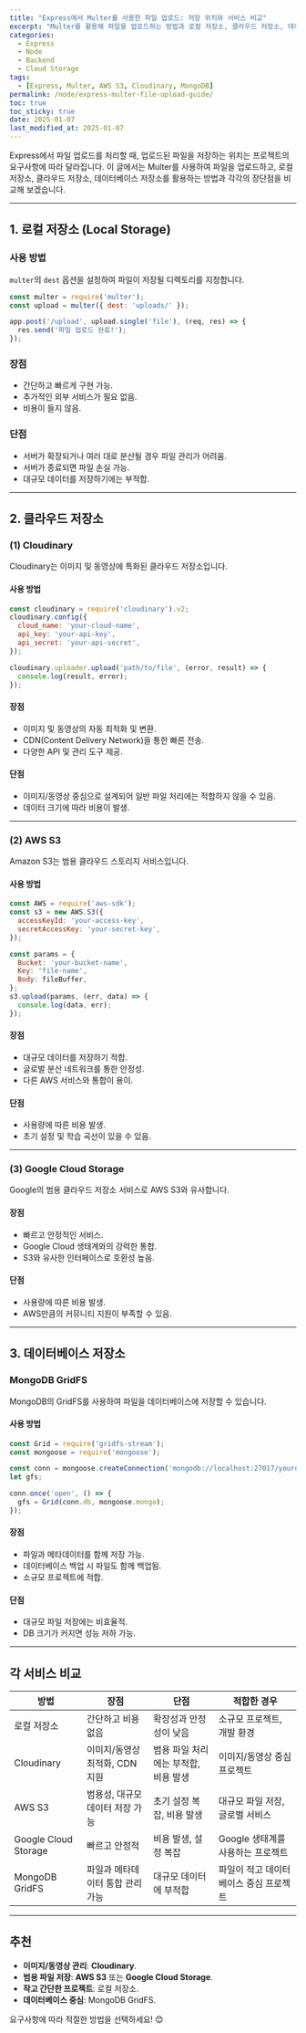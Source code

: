 ```yaml
---
title: "Express에서 Multer를 사용한 파일 업로드: 저장 위치와 서비스 비교"
excerpt: "Multer를 활용해 파일을 업로드하는 방법과 로컬 저장소, 클라우드 저장소, 데이터베이스 저장소의 장단점을 비교하며 적합한 서비스를 선택하는 방법을 안내합니다."
categories:
  - Express
  - Node
  - Backend
  - Cloud Storage
tags:
  - [Express, Multer, AWS S3, Cloudinary, MongoDB]
permalink: /node/express-multer-file-upload-guide/
toc: true
toc_sticky: true
date: 2025-01-07
last_modified_at: 2025-01-07
---
```


Express에서 파일 업로드를 처리할 때, 업로드된 파일을 저장하는 위치는 프로젝트의 요구사항에 따라 달라집니다. 이 글에서는 Multer를 사용하여 파일을 업로드하고, 로컬 저장소, 클라우드 저장소, 데이터베이스 저장소를 활용하는 방법과 각각의 장단점을 비교해 보겠습니다.

---

## 1. 로컬 저장소 (Local Storage)

### 사용 방법
`multer`의 `dest` 옵션을 설정하여 파일이 저장될 디렉토리를 지정합니다.

```javascript
const multer = require('multer');
const upload = multer({ dest: 'uploads/' });

app.post('/upload', upload.single('file'), (req, res) => {
  res.send('파일 업로드 완료!');
});
```

### 장점
- 간단하고 빠르게 구현 가능.
- 추가적인 외부 서비스가 필요 없음.
- 비용이 들지 않음.

### 단점
- 서버가 확장되거나 여러 대로 분산될 경우 파일 관리가 어려움.
- 서버가 종료되면 파일 손실 가능.
- 대규모 데이터를 저장하기에는 부적합.

---

## 2. 클라우드 저장소

### (1) **Cloudinary**
Cloudinary는 이미지 및 동영상에 특화된 클라우드 저장소입니다.

#### 사용 방법
```javascript
const cloudinary = require('cloudinary').v2;
cloudinary.config({
  cloud_name: 'your-cloud-name',
  api_key: 'your-api-key',
  api_secret: 'your-api-secret',
});

cloudinary.uploader.upload('path/to/file', (error, result) => {
  console.log(result, error);
});
```

#### 장점
- 이미지 및 동영상의 자동 최적화 및 변환.
- CDN(Content Delivery Network)을 통한 빠른 전송.
- 다양한 API 및 관리 도구 제공.

#### 단점
- 이미지/동영상 중심으로 설계되어 일반 파일 처리에는 적합하지 않을 수 있음.
- 데이터 크기에 따라 비용이 발생.

---

### (2) **AWS S3**
Amazon S3는 범용 클라우드 스토리지 서비스입니다.

#### 사용 방법
```javascript
const AWS = require('aws-sdk');
const s3 = new AWS.S3({
  accessKeyId: 'your-access-key',
  secretAccessKey: 'your-secret-key',
});

const params = {
  Bucket: 'your-bucket-name',
  Key: 'file-name',
  Body: fileBuffer,
};
s3.upload(params, (err, data) => {
  console.log(data, err);
});
```

#### 장점
- 대규모 데이터를 저장하기 적합.
- 글로벌 분산 네트워크를 통한 안정성.
- 다른 AWS 서비스와 통합이 용이.

#### 단점
- 사용량에 따른 비용 발생.
- 초기 설정 및 학습 곡선이 있을 수 있음.

---

### (3) **Google Cloud Storage**
Google의 범용 클라우드 저장소 서비스로 AWS S3와 유사합니다.

#### 장점
- 빠르고 안정적인 서비스.
- Google Cloud 생태계와의 강력한 통합.
- S3와 유사한 인터페이스로 호환성 높음.

#### 단점
- 사용량에 따른 비용 발생.
- AWS만큼의 커뮤니티 지원이 부족할 수 있음.

---

## 3. 데이터베이스 저장소

### MongoDB GridFS
MongoDB의 GridFS를 사용하여 파일을 데이터베이스에 저장할 수 있습니다.

#### 사용 방법
```javascript
const Grid = require('gridfs-stream');
const mongoose = require('mongoose');

const conn = mongoose.createConnection('mongodb://localhost:27017/yourdb');
let gfs;

conn.once('open', () => {
  gfs = Grid(conn.db, mongoose.mongo);
});
```

#### 장점
- 파일과 메타데이터를 함께 저장 가능.
- 데이터베이스 백업 시 파일도 함께 백업됨.
- 소규모 프로젝트에 적합.

#### 단점
- 대규모 파일 저장에는 비효율적.
- DB 크기가 커지면 성능 저하 가능.

---

## 각 서비스 비교

| **방법**           | **장점**                                      | **단점**                                       | **적합한 경우**                          |
|---------------------|-----------------------------------------------|------------------------------------------------|------------------------------------------|
| 로컬 저장소         | 간단하고 비용 없음                           | 확장성과 안정성이 낮음                        | 소규모 프로젝트, 개발 환경                |
| Cloudinary          | 이미지/동영상 최적화, CDN 지원               | 범용 파일 처리에는 부적합, 비용 발생           | 이미지/동영상 중심 프로젝트              |
| AWS S3              | 범용성, 대규모 데이터 저장 가능              | 초기 설정 복잡, 비용 발생                     | 대규모 파일 저장, 글로벌 서비스           |
| Google Cloud Storage| 빠르고 안정적                                | 비용 발생, 설정 복잡                          | Google 생태계를 사용하는 프로젝트         |
| MongoDB GridFS      | 파일과 메타데이터 통합 관리 가능             | 대규모 데이터에 부적합                        | 파일이 적고 데이터베이스 중심 프로젝트     |

---

## 추천

- **이미지/동영상 관리**: **Cloudinary**.
- **범용 파일 저장**: **AWS S3** 또는 **Google Cloud Storage**.
- **작고 간단한 프로젝트**: 로컬 저장소.
- **데이터베이스 중심**: MongoDB GridFS.

요구사항에 따라 적절한 방법을 선택하세요! 😊

